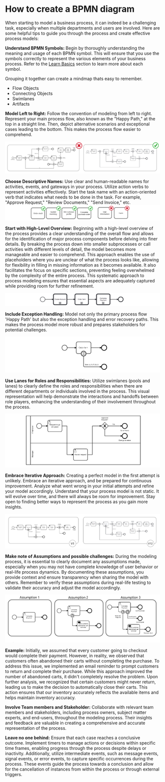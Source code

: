 # How to create a BPMN diagram

When starting to model a business process, it can indeed be a challenging task, especially when multiple departments and users are involved. Here are some helpful tips to guide you through the process and create effective process models: 

**Understand BPMN Symbols:**
Begin by thoroughly understanding the meaning and usage of each BPMN symbol. This will ensure that you use the symbols correctly to represent the various elements of your business process. Refer to the [Learn Basics](../appendices/bpmn_terminology.md) section to learn more about each symbol.

Grouping it together can create a mindmap thats easy to remember.

- Flow Objects
- Connecting Objects  
- Swimlanes  
- Artifacts

**Model Left to Right:** 
Follow the convention of modeling from left to right. Represent your main process flow, also known as the "Happy Path," at the top in a straight line. Then, depict alternative scenarios and exceptional cases leading to the bottom. This makes the process flow easier to comprehend.

![model_convention](images/model_convention.png) 

**Choose Descriptive Names:** 
Use clear and human-readable names for activities, events, and gateways in your process. Utilize action verbs to represent activities effectively. Start the task name with an action-oriented verb that indicates what needs to be done in the task. For example, "Approve Request," "Review Documents," "Send Invoice," etc.
![naming_convention](images/naming_convention.png) 

**Start with High-Level Overview:** 
Beginning with a high-level overview of the process provides a clear understanding of the overall flow and allows for the identification of major process components before delving into finer details. By breaking the process down into smaller subprocesses or call activities with different levels of detail, the model becomes more manageable and easier to comprehend. This approach enables the use of placeholders where you are unclear of what the process looks like, allowing for flexibility in filling in missing information as it becomes available. It also facilitates the focus on specific sections, preventing feeling overwhelmed by the complexity of the entire process. This systematic approach to process modeling ensures that essential aspects are adequately captured while providing room for further refinement. 

![high_level](images/high_level.png) 

**Include Exception Handling:** 
Model not only the primary process flow 'Happy Path' but also the exception handling and error recovery paths. This makes the process model more robust and prepares stakeholders for potential challenges.

![out_of_stock](images/out_of_stock.png) 

**Use Lanes for Roles and Responsibilities:** 
Utilize swimlanes (pools and lanes) to clearly define the roles and responsibilities when there are different departments or individuals involved in the process. This visual representation will help demonstrate the interactions and handoffs between role players, enhancing the understanding of their involvement throughout the process.

![pools](images/pools.png) 

**Embrace Iterative Approach:**
Creating a perfect model in the first attempt is unlikely. Embrace an iterative approach, and be prepared for continuous improvement. Analyze what went wrong in your initial attempts and refine your model accordingly. Understand that your process model is not static. It will evolve over time, and there will always be room for improvement. Stay open to finding better ways to represent the process as you gain more insights.

![version](images/version.png) 

**Make note of Assumptions and possible challenges:** 
During the modeling process, it is essential to clearly document any assumptions made, especially when you may not have complete knowledge of user behavior or real-life process dynamics. By documenting these assumptions, you provide context and ensure transparency when sharing the model with others. Remember to verify these assumptions during real-life testing to validate their accuracy and adjust the model accordingly.

![version](images/assumptions.png) 

**Example:**
Initially, we assumed that every customer going to checkout would complete their payment. However, in reality, we observed that customers often abandoned their carts without completing the purchase. To address this issue, we implemented an email reminder to prompt customers to return and complete their purchase. While this approach improved the number of abandoned carts, it didn't completely resolve the problem. Upon further analysis, we recognized that certain customers might never return, leading us to make the decision to automatically close their carts. This action ensures that our inventory accurately reflects the available items and helps maintain inventory accuracy.

**Involve Team members and Stakeholder:** Collaborate with relevant team members and stakeholders, including process owners, subject matter experts, and end-users, throughout the modeling process. Their insights and feedback are valuable in creating a comprehensive and accurate representation of the process.

**Leave no one behind:** 
Ensure that each case reaches a conclusive outcome. Implement timers to manage actions or decisions within specific time frames, enabling progress through the process despite delays or inactivity. Additionally, utilize intermediate events, such as message events, signal events, or error events, to capture specific occurrences during the process. These events guide the process towards a conclusion and allow for the cancellation of instances from within the process or through external triggers.

